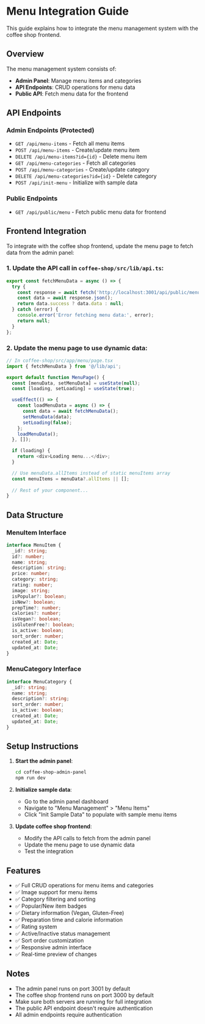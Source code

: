 # Menu Integration Guide

This guide explains how to integrate the menu management system with the coffee shop frontend.

## Overview

The menu management system consists of:
- **Admin Panel**: Manage menu items and categories
- **API Endpoints**: CRUD operations for menu data
- **Public API**: Fetch menu data for the frontend

## API Endpoints

### Admin Endpoints (Protected)
- `GET /api/menu-items` - Fetch all menu items
- `POST /api/menu-items` - Create/update menu item
- `DELETE /api/menu-items?id={id}` - Delete menu item
- `GET /api/menu-categories` - Fetch all categories
- `POST /api/menu-categories` - Create/update category
- `DELETE /api/menu-categories?id={id}` - Delete category
- `POST /api/init-menu` - Initialize with sample data

### Public Endpoints
- `GET /api/public/menu` - Fetch public menu data for frontend

## Frontend Integration

To integrate with the coffee shop frontend, update the menu page to fetch data from the admin panel:

### 1. Update the API call in `coffee-shop/src/lib/api.ts`:

```typescript
export const fetchMenuData = async () => {
  try {
    const response = await fetch('http://localhost:3001/api/public/menu');
    const data = await response.json();
    return data.success ? data.data : null;
  } catch (error) {
    console.error('Error fetching menu data:', error);
    return null;
  }
};
```

### 2. Update the menu page to use dynamic data:

```typescript
// In coffee-shop/src/app/menu/page.tsx
import { fetchMenuData } from '@/lib/api';

export default function MenuPage() {
  const [menuData, setMenuData] = useState(null);
  const [loading, setLoading] = useState(true);

  useEffect(() => {
    const loadMenuData = async () => {
      const data = await fetchMenuData();
      setMenuData(data);
      setLoading(false);
    };
    loadMenuData();
  }, []);

  if (loading) {
    return <div>Loading menu...</div>;
  }

  // Use menuData.allItems instead of static menuItems array
  const menuItems = menuData?.allItems || [];
  
  // Rest of your component...
}
```

## Data Structure

### MenuItem Interface
```typescript
interface MenuItem {
  _id?: string;
  id?: number;
  name: string;
  description: string;
  price: number;
  category: string;
  rating: number;
  image: string;
  isPopular?: boolean;
  isNew?: boolean;
  prepTime?: number;
  calories?: number;
  isVegan?: boolean;
  isGlutenFree?: boolean;
  is_active: boolean;
  sort_order: number;
  created_at: Date;
  updated_at: Date;
}
```

### MenuCategory Interface
```typescript
interface MenuCategory {
  _id?: string;
  name: string;
  description?: string;
  sort_order: number;
  is_active: boolean;
  created_at: Date;
  updated_at: Date;
}
```

## Setup Instructions

1. **Start the admin panel**:
   ```bash
   cd coffee-shop-admin-panel
   npm run dev
   ```

2. **Initialize sample data**:
   - Go to the admin panel dashboard
   - Navigate to "Menu Management" > "Menu Items"
   - Click "Init Sample Data" to populate with sample menu items

3. **Update coffee shop frontend**:
   - Modify the API calls to fetch from the admin panel
   - Update the menu page to use dynamic data
   - Test the integration

## Features

- ✅ Full CRUD operations for menu items and categories
- ✅ Image support for menu items
- ✅ Category filtering and sorting
- ✅ Popular/New item badges
- ✅ Dietary information (Vegan, Gluten-Free)
- ✅ Preparation time and calorie information
- ✅ Rating system
- ✅ Active/Inactive status management
- ✅ Sort order customization
- ✅ Responsive admin interface
- ✅ Real-time preview of changes

## Notes

- The admin panel runs on port 3001 by default
- The coffee shop frontend runs on port 3000 by default
- Make sure both servers are running for full integration
- The public API endpoint doesn't require authentication
- All admin endpoints require authentication


